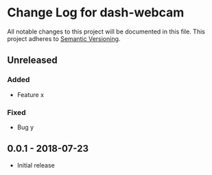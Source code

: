# Change Log for dash-webcam
All notable changes to this project will be documented in this file.
This project adheres to [Semantic Versioning](http://semver.org/).

## Unreleased

### Added
- Feature x

### Fixed
- Bug y

## 0.0.1 - 2018-07-23
- Initial release

[Unreleased]: https://github.com/plotly/dash-webcam/v0.0.1...HEAD
